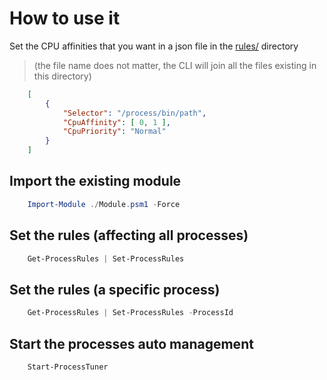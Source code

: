 
# How to use it

Set the CPU affinities that you want in a json file in the [rules/](rules/) directory
>(the file name does not matter, the CLI will join all the files existing in this directory)
``` json
    [
        {
            "Selector": "/process/bin/path",
            "CpuAffinity": [ 0, 1 ],
            "CpuPriority": "Normal"
        }
    ]
```

## Import the existing module

``` powershell
    Import-Module ./Module.psm1 -Force
```

## Set the rules (affecting all processes)

``` powershell
    Get-ProcessRules | Set-ProcessRules
```

## Set the rules (a specific process)

``` powershell
    Get-ProcessRules | Set-ProcessRules -ProcessId 
```

## Start the processes auto management

``` powershell
    Start-ProcessTuner
```